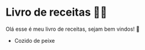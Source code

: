 # Livro de receitas :man_cook:



Olá esse é meu livro de receitas, sejam bem vindos! :wave:

- Cozido de peixe



